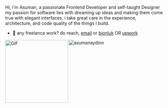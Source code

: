 Hi, i'm Asuman, a passionate Frontend Developer and self-taught Designer my passion for software lies with dreaming up ideas and making them come true with elegant interfaces. i take great care in the experience, architecture, and code quality of the things I build.

- 💼 any freelance work? do reach, [email](mailto:asuman.aydin6709@gmail.com)  or [bionluk](https://bionluk.com/asumanaydin) OR [upwork](https://www.upwork.com/freelancers/~01c2ddaf5d61f779f5)

<img align="left"  alt="GIF" src="https://user-images.githubusercontent.com/74038190/236119160-976a0405-caa7-470c-9356-16d43402ea0a.gif" width="200" height="200" /> 

<p align="left"> <img src="https://github-readme-stats.vercel.app/api?username=asumanaydinn&show_icons=true&theme=vue" alt="asumanaydinn" />



